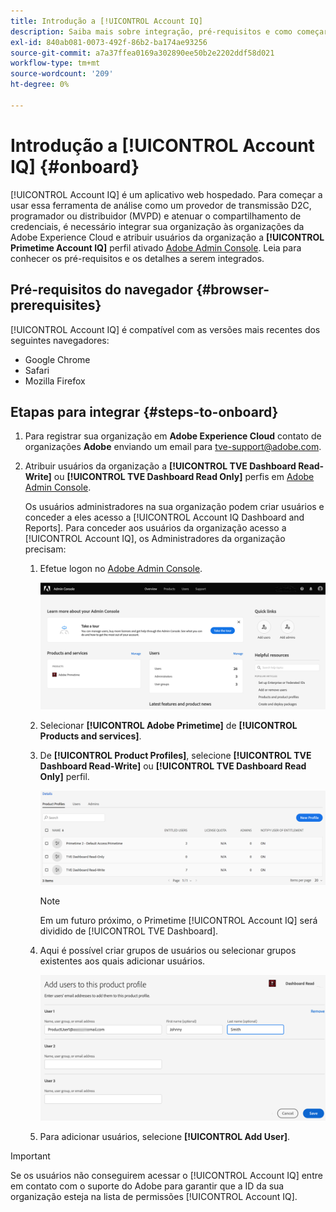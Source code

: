 ```yaml
---
title: Introdução a [!UICONTROL Account IQ]
description: Saiba mais sobre integração, pré-requisitos e como começar a usar o [!UICONTROL Account IQ].
exl-id: 840ab081-0073-492f-86b2-ba174ae93256
source-git-commit: a7a37ffea0169a302890ee50b2e2202ddf58d021
workflow-type: tm+mt
source-wordcount: '209'
ht-degree: 0%

---
```


# Introdução a [!UICONTROL Account IQ] {#onboard}

[!UICONTROL Account IQ] é um aplicativo web hospedado. Para começar a usar essa ferramenta de análise como um provedor de transmissão D2C, programador ou distribuidor (MVPD) e atenuar o compartilhamento de credenciais, é necessário integrar sua organização às organizações da Adobe Experience Cloud e atribuir usuários da organização a **[!UICONTROL Primetime Account IQ]** perfil ativado [Adobe Admin Console](https://adminconsole.adobe.com/). Leia para conhecer os pré-requisitos e os detalhes a serem integrados.

## Pré-requisitos do navegador {#browser-prerequisites}

[!UICONTROL Account IQ] é compatível com as versões mais recentes dos seguintes navegadores:

* Google Chrome
* Safari
* Mozilla Firefox

## Etapas para integrar {#steps-to-onboard}

1. Para registrar sua organização em **Adobe Experience Cloud** contato de organizações **Adobe** enviando um email para tve-support@adobe.com.

1. Atribuir usuários da organização a **[!UICONTROL TVE Dashboard Read-Write]** ou **[!UICONTROL TVE Dashboard Read Only]** perfis em [Adobe Admin Console](https://adminconsole.adobe.com/).

   Os usuários administradores na sua organização podem criar usuários e conceder a eles acesso a [!UICONTROL Account IQ Dashboard and Reports]. Para conceder aos usuários da organização acesso a [!UICONTROL Account IQ], os Administradores da organização precisam:

   1. Efetue logon no [Adobe Admin Console](https://adminconsole.adobe.com/).


      ![](assets/admin-console.png)

   1. Selecionar **[!UICONTROL Adobe Primetime]** de **[!UICONTROL Products and services]**.

   1. De **[!UICONTROL Product Profiles]**, selecione **[!UICONTROL TVE Dashboard Read-Write]** ou **[!UICONTROL TVE Dashboard Read Only]** perfil.

      ![](assets/product-profiles.png)

      >[!NOTE]
      >
      >Em um futuro próximo, o Primetime [!UICONTROL Account IQ] será dividido de [!UICONTROL TVE Dashboard].

   1. Aqui é possível criar grupos de usuários ou selecionar grupos existentes aos quais adicionar usuários.

      ![](assets/add-users-2profile.png)

   1. Para adicionar usuários, selecione **[!UICONTROL Add User]**.

>[!IMPORTANT]
>
>Se os usuários não conseguirem acessar o [!UICONTROL Account IQ] entre em contato com o suporte do Adobe para garantir que a ID da sua organização esteja na lista de permissões [!UICONTROL Account IQ].
